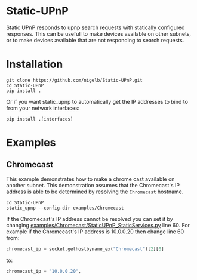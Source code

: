 # Static-UPnP
Static UPnP responds to upnp search requests with statically configured responses.
This can be usefull to make devices available on other subnets, or to make devices available that are not responding to search requests.


# Installation
```
git clone https://github.com/nigelb/Static-UPnP.git
cd Static-UPnP
pip install .
````
Or if you want static_upnp to automatically get the IP addresses to bind to from your network interfaces:
```
pip install .[interfaces]
```

# Examples

## Chromecast

This example demonstrates how to make a chrome cast available on another subnet.
This demonstration assumes that the Chromecast's IP address is able to be determined by resolving the `Chromecast` hostname.
```
cd Static-UPnP
static_upnp --config-dir examples/Chromecast
```
If the Chromecast's IP address cannot be resolved you can set it by changing [examples/Chromecast/StaticUPnP_StaticServices.py](/nigelb/Static-UPnP/blob/master/examples/Chromecast/StaticUPnP_StaticServices.py#L60) line 60. For example if the Chromecast's IP address is 10.0.0.20 then change line 60 from:

```python
chromecast_ip = socket.gethostbyname_ex("Chromecast")[2][0]
```
to:

```python
chromecast_ip = "10.0.0.20",
```
